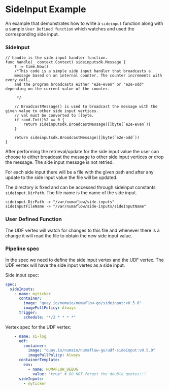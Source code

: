 # SideInput Example

An example that demonstrates how to write a `sideinput` function along with a sample `User Defined function`
which watches and used the corresponding side input.

### SideInput
```golang
// handle is the side input handler function.
func handle(_ context.Context) sideinputsdk.Message {
	t := time.Now()
	/*This code is a simple side input handler that broadcasts a 
	message based on an internal counter. The counter increments with every call, 
	and the program broadcasts either "e2e-even" or "e2e-odd" depending on the current value of the counter.
	
	 */
	
	// BroadcastMessage() is used to broadcast the message with the given value to other side input vertices.
	// val must be converted to []byte.
	if rand.Int()%2 == 0 {
		return sideinputsdk.BroadcastMessage([]byte(`e2e-even`))
	}

	return sideinputsdk.BroadcastMessage([]byte(`e2e-odd`))
}
```
After performing the retrieval/update for the side input value the user can choose to either broadcast the
message to other side input vertices or drop the message. The side input message is not retried.

For each side input there will be a file with the given path and after any update to the side input value the file will
be updated.

The directory is fixed and can be accessed through sideinput constants `sideinput.DirPath`.
The file name is the name of the side input.
```golang
sideinput.DirPath -> "/var/numaflow/side-inputs"
sideInputFileName -> "/var/numaflow/side-inputs/sideInputName"
```

### User Defined Function

The UDF vertex will watch for changes to this file and whenever there is a change it will read the file to obtain the new side input value.


### Pipeline spec

In the spec we need to define the side input vertex and the UDF vertex. The UDF vertex will have the side input vertex as a side input.

Side input spec:
```yaml
spec:
  sideInputs:
    - name: myticker
      container:
        image: "quay.io/numaio/numaflow-go/sideinput:v0.5.0"
        imagePullPolicy: Always
      trigger:
        schedule: "*/2 * * * *"

```

Vertex spec for the UDF vertex:
```yaml
    - name: si-log
      udf:
        container:
          image: "quay.io/numaio/numaflow-go/udf-sideinput:v0.5.0"
          imagePullPolicy: Always
      containerTemplate:
        env:
          - name: NUMAFLOW_DEBUG
            value: "true" # DO NOT forget the double quotes!!!
      sideInputs:
        - myticker
```




